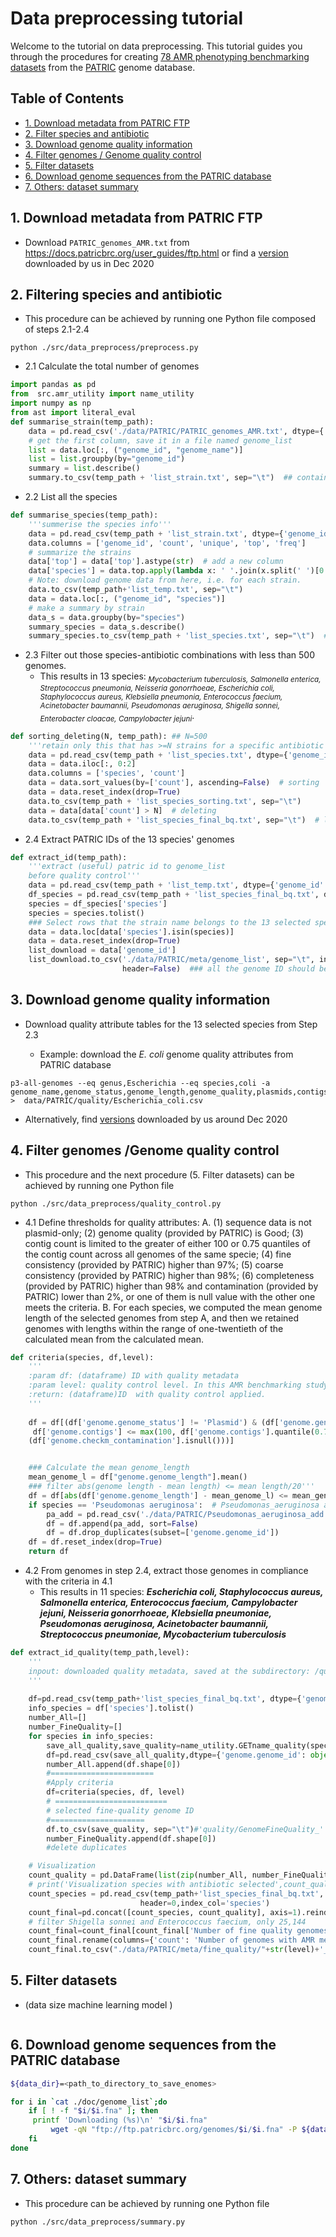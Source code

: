 # Data preprocessing tutorial
Welcome to the tutorial on data preprocessing. This tutorial guides you through the procedures for creating <a href="https://github.com/hzi-bifo/AMR_benchmarking/wiki/Dataset-overview">78 AMR phenotyping benchmarking datasets</a> from the <a href="https://www.bv-brc.org/">PATRIC</a> genome database.

## Table of Contents
- [1. Download metadata from PATRIC FTP](#1)
- [2. Filter species and antibiotic](#2)
- [3. Download genome quality information](#2)
- [4. Filter genomes / Genome quality control](#4)
- [5. Filter datasets](#5)
- [6. Download genome sequences from the PATRIC database](#6)
- [7. Others: dataset summary](#7)

## <a name="1"></a>1. Download metadata from PATRIC FTP
- Download `PATRIC_genomes_AMR.txt` from https://docs.patricbrc.org/user_guides/ftp.html or find a <a href="https://github.com/hzi-bifo/AMR_benchmarking/blob/main/data/PATRIC/PATRIC_genomes_AMR.txt">version</a> downloaded by us in Dec 2020

## <a name="2"></a>2. Filtering species and antibiotic
- This procedure can be achieved by running one Python file composed of steps 2.1-2.4
```console
python ./src/data_preprocess/preprocess.py
```
- 2.1 Calculate the total number of genomes 
```python
import pandas as pd
from  src.amr_utility import name_utility
import numpy as np
from ast import literal_eval
def summarise_strain(temp_path):    
    data = pd.read_csv('./data/PATRIC/PATRIC_genomes_AMR.txt', dtype={'genome_id': object}, sep="\t")
    # get the first column, save it in a file named genome_list
    list = data.loc[:, ("genome_id", "genome_name")]
    list = list.groupby(by="genome_id")
    summary = list.describe()
    summary.to_csv(temp_path + 'list_strain.txt', sep="\t")  ## contain 67836 genomes strains 
```
- 2.2  List all the species
```python
def summarise_species(temp_path):
    '''summerise the species info'''
    data = pd.read_csv(temp_path + 'list_strain.txt', dtype={'genome_id': object}, skiprows=2, sep="\t", header=0)
    data.columns = ['genome_id', 'count', 'unique', 'top', 'freq']
    # summarize the strains
    data['top'] = data['top'].astype(str)  # add a new column
    data['species'] = data.top.apply(lambda x: ' '.join(x.split(' ')[0:2]))
    # Note: download genome data from here, i.e. for each strain.
    data.to_csv(temp_path+'list_temp.txt', sep="\t")
    data = data.loc[:, ("genome_id", "species")]
    # make a summary by strain
    data_s = data.groupby(by="species")
    summary_species = data_s.describe()
    summary_species.to_csv(temp_path + 'list_species.txt', sep="\t")  # list of all species. Number: 99.
```
- 2.3 Filter out those species-antibiotic combinations with less than 500 genomes.
	- This results in 13 species:<sub> <em>Mycobacterium tuberculosis, Salmonella enterica, 
	Streptococcus pneumonia, Neisseria gonorrhoeae, Escherichia coli, Staphylococcus aureus, Klebsiella pneumonia, Enterococcus faecium, Acinetobacter baumannii, 		Pseudomonas aeruginosa, Shigella sonnei, Enterobacter cloacae, Campylobacter jejuni</em></sub>.
```python
def sorting_deleting(N, temp_path): ## N=500
    '''retain only this that has >=N strains for a specific antibiotic w.r.t. a species'''
    data = pd.read_csv(temp_path + 'list_species.txt', dtype={'genome_id': object}, skiprows=2, sep="\t", header=0)
    data = data.iloc[:, 0:2]
    data.columns = ['species', 'count']
    data = data.sort_values(by=['count'], ascending=False)  # sorting
    data = data.reset_index(drop=True)
    data.to_csv(temp_path + 'list_species_sorting.txt', sep="\t")
    data = data[data['count'] > N]  # deleting
    data.to_csv(temp_path + 'list_species_final_bq.txt', sep="\t")  # list of all species selected by 1st round.
  ```

 - 2.4  Extract PATRIC IDs of the 13 species' genomes
```python
def extract_id(temp_path):
    '''extract (useful) patric id to genome_list
    before quality control'''
    data = pd.read_csv(temp_path + 'list_temp.txt', dtype={'genome_id': object}, sep="\t")
    df_species = pd.read_csv(temp_path + 'list_species_final_bq.txt', dtype={'genome_id': object}, sep="\t", header=0)
    species = df_species['species']
    species = species.tolist()
    ### Select rows that the strain name belongs to the 13 selected species in the last step, i.e. 2.3 step
    data = data.loc[data['species'].isin(species)]
    data = data.reset_index(drop=True)
    list_download = data['genome_id']
    list_download.to_csv('./data/PATRIC/meta/genome_list', sep="\t", index=False,
                         header=False)  ### all the genome ID should be downloaded.
```

## <a name="3"></a>3. Download genome quality information
- Download quality attribute tables for the 13 selected species from Step 2.3

	- Example: download the <em>E. coli</em> genome quality attributes from PATRIC database
```console
p3-all-genomes --eq genus,Escherichia --eq species,coli -a genome_name,genome_status,genome_length,genome_quality,plasmids,contigs,fine_consistency,coarse_consistency,checkm_completeness,checkm_contamination >  data/PATRIC/quality/Escherichia_coli.csv
```
- Alternatively, find <a href="https://github.com/hzi-bifo/AMR_benchmarking/tree/main/data/PATRIC/quality">versions</a> downloaded by us around Dec 2020

## <a name="4"></a>4. Filter genomes /Genome quality control

- This procedure and the next procedure (5. Filter datasets) can be achieved by running one Python file 
```console
python ./src/data_preprocess/quality_control.py
```

- 4.1  Define thresholds for quality attributes: A. (1) sequence data is not plasmid-only; (2) genome quality (provided by PATRIC) is Good; (3) contig count is limited to the greater of either 100 or 0.75 quantiles of the contig count across all genomes of the same specie; (4) fine consistency (provided by PATRIC) higher than 97%; (5) coarse consistency (provided by PATRIC) higher than 98%; (6) completeness (provided by PATRIC) higher than 98% and contamination (provided by PATRIC) lower than 2%, or one of them is null value with the other one meets the criteria. B. For each species, we computed the mean genome length of the selected genomes from step A, and then we retained genomes with lengths within the range of one-twentieth of the calculated mean from the calculated mean. 

```python
def criteria(species, df,level):
    '''
    :param df: (dataframe) ID with quality metadata
    :param level: quality control level. In this AMR benchmarking study, we apply the "loose" level. 
    :return: (dataframe)ID  with quality control applied.
    '''
 
    df = df[(df['genome.genome_status'] != 'Plasmid') & (df['genome.genome_quality'] == 'Good') & (
	 df['genome.contigs'] <= max(100, df['genome.contigs'].quantile(0.75))) & (df['genome.fine_consistency'] >= 97) & (df['genome.coarse_consistency'] >= 98)  & 	 	((df['genome.checkm_completeness'] >= 98)| (df['genome.checkm_completeness'].isnull())) & ((df['genome.checkm_contamination'] <= 2)|				 
	(df['genome.checkm_contamination'].isnull()))]


    ### Calculate the mean genome_length
    mean_genome_l = df["genome.genome_length"].mean()
    ### filter abs(genome length - mean length) <= mean length/20'''
    df = df[abs(df['genome.genome_length'] - mean_genome_l) <= mean_genome_l / 20]
    if species == 'Pseudomonas aeruginosa':  # Pseudomonas_aeruginosa add on the genomes from S2G2P paper.
        pa_add = pd.read_csv('./data/PATRIC/Pseudomonas_aeruginosa_add.txt', dtype={'genome.genome_id': object}, header=0)
        df = df.append(pa_add, sort=False)
        df = df.drop_duplicates(subset=['genome.genome_id'])
    df = df.reset_index(drop=True)
    return df
```
- 4.2 From genomes in step 2.4, extract those genomes in compliance with the criteria in 4.1
	- This results in 11 species: **<em>Escherichia coli, Staphylococcus aureus, Salmonella enterica, Enterococcus faecium, Campylobacter jejuni, Neisseria gonorrhoeae, Klebsiella pneumoniae, Pseudomonas aeruginosa, Acinetobacter baumannii,  Streptococcus pneumoniae, Mycobacterium tuberculosis </em>**
```python
def extract_id_quality(temp_path,level):
    '''
    inpout: downloaded quality metadata, saved at the subdirectory: /quality.
    '''
	
    df=pd.read_csv(temp_path+'list_species_final_bq.txt', dtype={'genome_id': object}, sep="\t", header=0)
    info_species = df['species'].tolist()
    number_All=[]
    number_FineQuality=[]
    for species in info_species:
        save_all_quality,save_quality=name_utility.GETname_quality(species,level)
        df=pd.read_csv(save_all_quality,dtype={'genome.genome_id': object, 'genome.genome_name': object}, sep="\t")
        number_All.append(df.shape[0])
        #=======================
        #Apply criteria
        df=criteria(species, df, level)
        # =========================
        # selected fine-quality genome ID
        #=====================
        df.to_csv(save_quality, sep="\t")#'quality/GenomeFineQuality_' + str(species.replace(" ", "_")) + '.txt'
        number_FineQuality.append(df.shape[0])
        #delete duplicates

    # Visualization
    count_quality = pd.DataFrame(list(zip(number_All, number_FineQuality)), index=info_species, columns=['Number of genomes','Number of fine quality genomes'])
    # print('Visualization species with antibiotic selected',count_quality)
    count_species = pd.read_csv(temp_path+'list_species_final_bq.txt', dtype={'genome_id': object}, sep="\t",
                             header=0,index_col='species')
    count_final=pd.concat([count_species, count_quality], axis=1).reindex(count_species.index)# visualization. no selection in this cm.
    # filter Shigella sonnei and Enterococcus faecium, only 25,144
    count_final=count_final[count_final['Number of fine quality genomes']>200]
    count_final.rename(columns={'count': 'Number of genomes with AMR metadata'}, inplace=True)
    count_final.to_csv("./data/PATRIC/meta/fine_quality/"+str(level)+'_list_species_final_quality.csv',sep="\t")#species list.
```

## <a name="5"></a>5. Filter datasets

-  (data size machine learning model )

```python


```


## <a name="6"></a>6. Download genome sequences from the PATRIC database

```sh
${data_dir}=<path_to_directory_to_save_enomes>

for i in `cat ./doc/genome_list`;do
    if [ ! -f "$i/$i.fna" ]; then
	 printf 'Downloading (%s)\n' "$i/$i.fna"
         wget -qN "ftp://ftp.patricbrc.org/genomes/$i/$i.fna" -P ${data_dir}
    fi
done
```

## <a name="7"></a>7. Others: dataset summary
- This procedure can be achieved by running one Python file 
```console
python ./src/data_preprocess/summary.py
```
